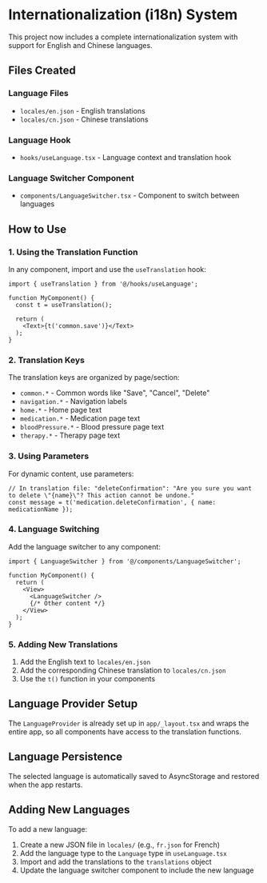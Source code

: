 # Internationalization (i18n) System

This project now includes a complete internationalization system with support for English and Chinese languages.

## Files Created

### Language Files
- `locales/en.json` - English translations
- `locales/cn.json` - Chinese translations

### Language Hook
- `hooks/useLanguage.tsx` - Language context and translation hook

### Language Switcher Component
- `components/LanguageSwitcher.tsx` - Component to switch between languages

## How to Use

### 1. Using the Translation Function

In any component, import and use the `useTranslation` hook:

```tsx
import { useTranslation } from '@/hooks/useLanguage';

function MyComponent() {
  const t = useTranslation();
  
  return (
    <Text>{t('common.save')}</Text>
  );
}
```

### 2. Translation Keys

The translation keys are organized by page/section:

- `common.*` - Common words like "Save", "Cancel", "Delete"
- `navigation.*` - Navigation labels
- `home.*` - Home page text
- `medication.*` - Medication page text
- `bloodPressure.*` - Blood pressure page text
- `therapy.*` - Therapy page text

### 3. Using Parameters

For dynamic content, use parameters:

```tsx
// In translation file: "deleteConfirmation": "Are you sure you want to delete \"{name}\"? This action cannot be undone."
const message = t('medication.deleteConfirmation', { name: medicationName });
```

### 4. Language Switching

Add the language switcher to any component:

```tsx
import { LanguageSwitcher } from '@/components/LanguageSwitcher';

function MyComponent() {
  return (
    <View>
      <LanguageSwitcher />
      {/* Other content */}
    </View>
  );
}
```

### 5. Adding New Translations

1. Add the English text to `locales/en.json`
2. Add the corresponding Chinese translation to `locales/cn.json`
3. Use the `t()` function in your components

## Language Provider Setup

The `LanguageProvider` is already set up in `app/_layout.tsx` and wraps the entire app, so all components have access to the translation functions.

## Language Persistence

The selected language is automatically saved to AsyncStorage and restored when the app restarts.

## Adding New Languages

To add a new language:

1. Create a new JSON file in `locales/` (e.g., `fr.json` for French)
2. Add the language type to the `Language` type in `useLanguage.tsx`
3. Import and add the translations to the `translations` object
4. Update the language switcher component to include the new language
